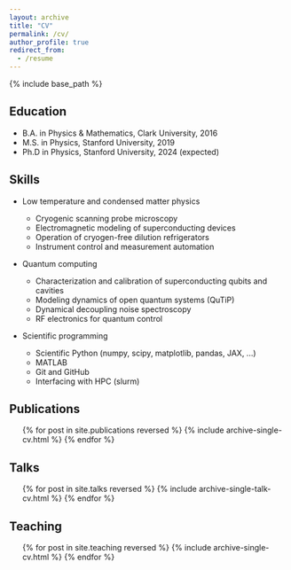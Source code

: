 ```yaml
---
layout: archive
title: "CV"
permalink: /cv/
author_profile: true
redirect_from:
  - /resume
---
```


{% include base_path %}

Education
---------
* B.A. in Physics & Mathematics, Clark University, 2016
* M.S. in Physics, Stanford University, 2019
* Ph.D in Physics, Stanford University, 2024 (expected)

<!-- Experience
----------
* January 2021 - present: Graduate Research Assistant
  * Department of Physics, Stanford University, Stanford, CA
  * Duties included: Tagging issues
  * Advisor: Kam Moler

* January 2019 - January 2021: Research Associate
  * Quantum Circuits, Inc. (QCI), New Haven, CT
  * Duties included: Tagging issues
  * Supervisors: Harvey Moseley, Rob Schoelkopf

* September 2017 - December 2018: Graduate Research Assistant
  * Department of Physics, Stanford University, Stanford, CA
  * Duties included: Tagging issues
  * Advisor: Kam Moler

* Summer 2016: Undergraduate Research Assistant
  * Cornell Center for Materials Research, Cornell University, Ithaca, NY
  * Duties included: Tagging issues
  * Advisor: Dan Ralph

* June 2014 - December 2016: Undergraduate Research Assistant
  * Department of Physics, Clark University, Worcester, MA
  * Measurements of the RF penetration depth in unconventional superconductors at high magnetic fields.
  * Advisor: Charles Agosta -->

Skills
------
* Low temperature and condensed matter physics
  * Cryogenic scanning probe microscopy
  * Electromagnetic modeling of superconducting devices
  * Operation of cryogen-free dilution refrigerators
  * Instrument control and measurement automation

* Quantum computing
  * Characterization and calibration of superconducting qubits and cavities
  * Modeling dynamics of open quantum systems (QuTiP)
  * Dynamical decoupling noise spectroscopy
  * RF electronics for quantum control

* Scientific programming
  * Scientific Python (numpy, scipy, matplotlib, pandas, JAX, ...)
  * MATLAB
  * Git and GitHub
  * Interfacing with HPC (slurm)

Publications
------------
  <ol reversed>{% for post in site.publications reversed %}
    {% include archive-single-cv.html %}
  {% endfor %}</ol>
  
Talks
-----
  <ol reversed>{% for post in site.talks reversed %}
    {% include archive-single-talk-cv.html %}
  {% endfor %}</ol>
  
Teaching
--------
  <ul>{% for post in site.teaching reversed %}
    {% include archive-single-cv.html %}
  {% endfor %}</ul>
